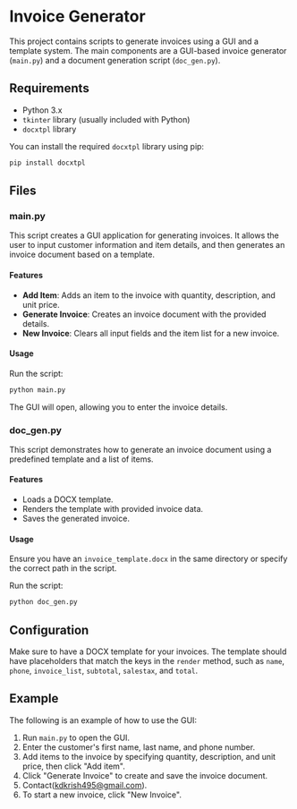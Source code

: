 # Invoice Generator

This project contains scripts to generate invoices using a GUI and a template system. The main components are a GUI-based invoice generator (`main.py`) and a document generation script (`doc_gen.py`).

## Requirements

- Python 3.x
- `tkinter` library (usually included with Python)
- `docxtpl` library

You can install the required `docxtpl` library using pip:
```sh
pip install docxtpl
```

## Files

### main.py

This script creates a GUI application for generating invoices. It allows the user to input customer information and item details, and then generates an invoice document based on a template.

#### Features

- **Add Item**: Adds an item to the invoice with quantity, description, and unit price.
- **Generate Invoice**: Creates an invoice document with the provided details.
- **New Invoice**: Clears all input fields and the item list for a new invoice.

#### Usage

Run the script:
```sh
python main.py
```

The GUI will open, allowing you to enter the invoice details.

### doc_gen.py

This script demonstrates how to generate an invoice document using a predefined template and a list of items.

#### Features

- Loads a DOCX template.
- Renders the template with provided invoice data.
- Saves the generated invoice.

#### Usage

Ensure you have an `invoice_template.docx` in the same directory or specify the correct path in the script.

Run the script:
```sh
python doc_gen.py
```

## Configuration

Make sure to have a DOCX template for your invoices. The template should have placeholders that match the keys in the `render` method, such as `name`, `phone`, `invoice_list`, `subtotal`, `salestax`, and `total`.

## Example

The following is an example of how to use the GUI:

1. Run `main.py` to open the GUI.
2. Enter the customer's first name, last name, and phone number.
3. Add items to the invoice by specifying quantity, description, and unit price, then click "Add item".
4. Click "Generate Invoice" to create and save the invoice document.
5. Contact(kdkrish495@gmail.com).
6. To start a new invoice, click "New Invoice".
